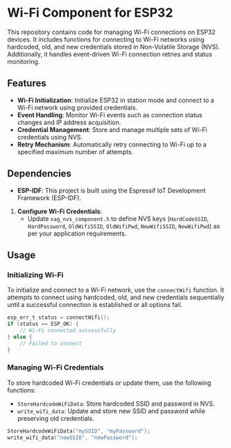 
# Wi-Fi Component for ESP32

This repository contains code for managing Wi-Fi connections on ESP32 devices. It includes functions for connecting to Wi-Fi networks using hardcoded, old, and new credentials stored in Non-Volatile Storage (NVS). Additionally, it handles event-driven Wi-Fi connection retries and status monitoring.

## Features

- **Wi-Fi Initialization**: Initialize ESP32 in station mode and connect to a Wi-Fi network using provided credentials.
- **Event Handling**: Monitor Wi-Fi events such as connection status changes and IP address acquisition.
- **Credential Management**: Store and manage multiple sets of Wi-Fi credentials using NVS.
- **Retry Mechanism**: Automatically retry connecting to Wi-Fi up to a specified maximum number of attempts.

## Dependencies

- **ESP-IDF**: This project is built using the Espressif IoT Development Framework (ESP-IDF).

1. **Configure Wi-Fi Credentials**:
   - Update `xag_nvs_component.h` to define NVS keys (`HardCodeSSID`, `HardPassword`, `OldWifiSSID`, `OldWifiPwd`, `NewWifiSSID`, `NewWifiPwd`) as per your application requirements.


## Usage

### Initializing Wi-Fi

To initialize and connect to a Wi-Fi network, use the `connectWifi` function. It attempts to connect using hardcoded, old, and new credentials sequentially until a successful connection is established or all options fail.

```c
esp_err_t status = connectWifi();
if (status == ESP_OK) {
    // Wi-Fi connected successfully
} else {
    // Failed to connect
}
```

### Managing Wi-Fi Credentials

To store hardcoded Wi-Fi credentials or update them, use the following functions:

- `StoreHardcodeWiFiData`: Store hardcoded SSID and password in NVS.
- `write_wifi_data`: Update and store new SSID and password while preserving old credentials.

```c
StoreHardcodeWiFiData("mySSID", "myPassword");
write_wifi_data("newSSID", "newPassword");
```
